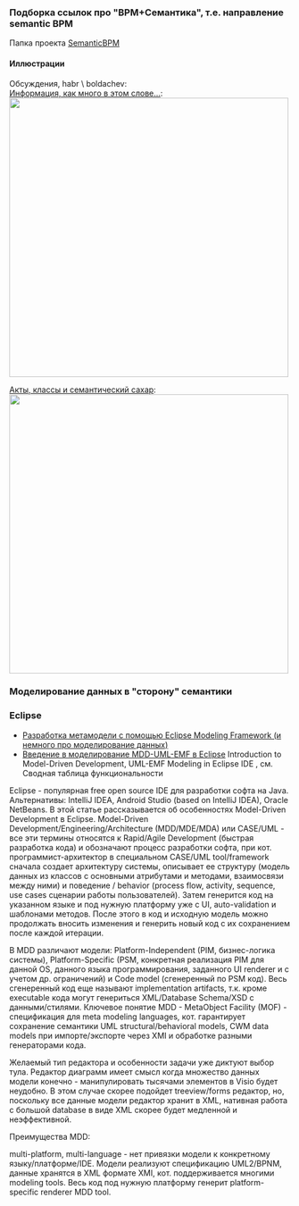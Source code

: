### Подборка ссылок про "BPM+Семантика", т.е. направление semantic BPM
Папка проекта [SemanticBPM](https://github.com/bpmbpm/doc/tree/main/Project/SemanticBPM)
#### Иллюстрации
Обсуждения, habr \ boldachev:  
[Информация, как много в этом слове…](https://habr.com/ru/articles/713376/#comment_25205654):  
<img src="https://habrastorage.org/getpro/habr/upload_files/be5/d18/761/be5d18761cda6b1df57c678963b61fc1.png" width="500" /> 

[Акты, классы и семантический сахар](https://habr.com/ru/articles/708026/#comment_25053928):  
<img src="https://habrastorage.org/r/w1560/getpro/habr/upload_files/67d/a0e/052/67da0e0528da47729c53664448d66709.png" width="500" /> 

### Моделирование данных в "сторону" семантики
### Eclipse
- [Разработка метамодели с помощью Eclipse Modeling Framework (и немного про моделирование данных)](https://habr.com/ru/companies/cit/articles/266433/)
- [Введение в моделирование MDD-UML-EMF в Eclipse](https://docs.google.com/document/d/1JRmE-auqJO8zb-skbooUOW1_GLdzNzne0zsUfFwShjc/edit?tab=t.0#heading=h.3rdcrjn) Introduction to Model-Driven Development, UML-EMF Modeling in Eclipse IDE , см. Сводная таблица функциональности

Eclipse - популярная free open source IDE для разработки софта на Java. Альтернативы: IntelliJ IDEA, Android Studio (based on IntelliJ IDEA), Oracle NetBeans. В этой статье рассказывается об особенностях Model-Driven Development в Eclipse.
Model-Driven Development/Engineering/Architecture (MDD/MDE/MDA) или CASE/UML - все эти термины относятся к Rapid/Agile Development (быстрая разработка кода) и обозначают процесс разработки софта, при кот. программист-архитектор в специальном CASE/UML tool/framework сначала создает архитектуру системы, описывает ее структуру (модель данных из классов с основными атрибутами и методами, взаимосвязи между ними) и поведение / behavior (process flow, activity, sequence, use cases сценарии работы пользователей). Затем генерится код на указанном языке и под нужную платформу уже с UI, auto-validation и шаблонами методов. После этого в код и исходную модель можно продолжать вносить изменения и генерить новый код с их сохранением после каждой итерации. 

В MDD различают модели: Platform-Independent (PIM, бизнес-логика системы), Platform-Specific (PSM, конкретная реализация PIM для данной OS, данного языка программирования, заданного UI renderer и с учетом др. ограничений) и Code model (сгенеренный по PSM код). Весь сгенеренный код еще называют implementation artifacts, т.к. кроме executable кода могут генериться XML/Database Schema/XSD с данными/стилями. Ключевое понятие MDD - MetaObject Facility (MOF) - спецификация для meta modeling languages, кот. гарантирует сохранение семантики UML structural/behavioral models, CWM data models при импорте/экспорте через XMI и обработке разными генераторами кода. 

Желаемый тип редактора и особенности задачи уже диктуют выбор тула. Редактор диаграмм имеет смысл когда множество данных модели конечно - манипулировать тысячами элементов в Visio будет неудобно. В этом случае скорее подойдет treeview/forms редактор, но, поскольку все данные модели редактор хранит в XML, нативная работа с большой database в виде XML скорее будет медленной и неэффективной.

Преимущества MDD:

multi-platform, multi-language - нет привязки модели к конкретному языку/платформе/IDE. Модели реализуют спецификацию UML2/BPNM, данные хранятся в XML формате XMI, кот. поддерживается многими modeling tools. Весь код под нужную платформу генерит platform-specific renderer MDD tool.
